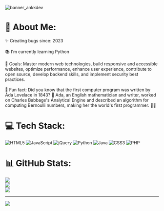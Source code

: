 ![banner_ankkdev](https://github.com/ankkdev/antoniokan77/assets/158085013/43f6854c-a8c5-4b6d-8b83-b1c10dc2545b)
# 💫 About Me:
✨ Creating bugs since: 2023<br><br>📚 I'm currently learning Python<br><br>🎯 Goals: Master modern web technologies, build responsive and accessible websites, optimize performance, enhance user experience, contribute to open source, develop backend skills, and implement security best practices.<br><br>🎲 Fun fact: Did you know that the first computer program was written by Ada Lovelace in 1843? 🎉 Ada, an English mathematician and writer, worked on Charles Babbage's Analytical Engine and described an algorithm for computing Bernoulli numbers, making her the world's first programmer. 🚀✨


# 💻 Tech Stack:
![HTML5](https://img.shields.io/badge/html5-%23E34F26.svg?style=for-the-badge&logo=html5&logoColor=white) ![JavaScript](https://img.shields.io/badge/javascript-%23323330.svg?style=for-the-badge&logo=javascript&logoColor=%23F7DF1E) ![jQuery](https://img.shields.io/badge/jquery-%230769AD.svg?style=for-the-badge&logo=jquery&logoColor=white) ![Python](https://img.shields.io/badge/python-3670A0?style=for-the-badge&logo=python&logoColor=ffdd54) ![Java](https://img.shields.io/badge/java-%23ED8B00.svg?style=for-the-badge&logo=openjdk&logoColor=white) ![CSS3](https://img.shields.io/badge/css3-%231572B6.svg?style=for-the-badge&logo=css3&logoColor=white) ![PHP](https://img.shields.io/badge/php-%23777BB4.svg?style=for-the-badge&logo=php&logoColor=white)
# 📊 GitHub Stats:
![](https://github-readme-stats.vercel.app/api?username=ankkdev&theme=dark&hide_border=false&include_all_commits=false&count_private=false)<br/>
![](https://github-readme-streak-stats.herokuapp.com/?user=ankkdev&theme=dark&hide_border=false)<br/>
![](https://github-readme-stats.vercel.app/api/top-langs/?username=ankkdev&theme=dark&hide_border=false&include_all_commits=false&count_private=false&layout=compact)

---
[![](https://visitcount.itsvg.in/api?id=ankkdev&icon=0&color=0)](https://visitcount.itsvg.in)

<!-- Proudly created with GPRM ( https://gprm.itsvg.in ) -->
